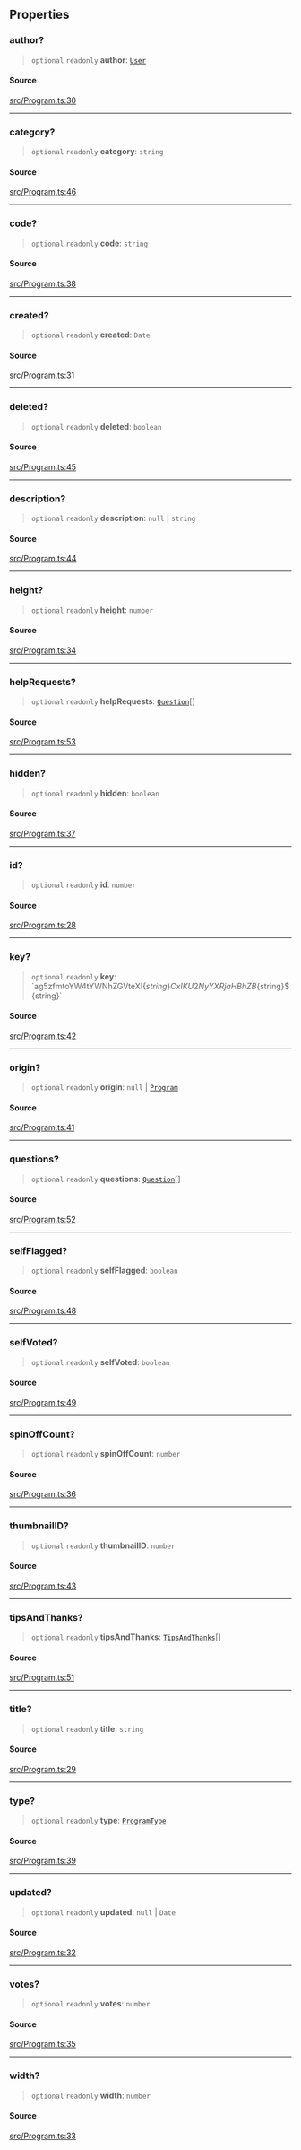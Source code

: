 ## Properties

### author?

> `optional` `readonly` **author**: [`User`](api%5Cclasses%5CUser.md)

#### Source

[src/Program.ts:30](https://github.com/bhavjitChauhan/khan-api/blob/214cc6672777162cd3ec638a3ad3a22f7fe37e04/src/Program.ts#L30)

***

### category?

> `optional` `readonly` **category**: `string`

#### Source

[src/Program.ts:46](https://github.com/bhavjitChauhan/khan-api/blob/214cc6672777162cd3ec638a3ad3a22f7fe37e04/src/Program.ts#L46)

***

### code?

> `optional` `readonly` **code**: `string`

#### Source

[src/Program.ts:38](https://github.com/bhavjitChauhan/khan-api/blob/214cc6672777162cd3ec638a3ad3a22f7fe37e04/src/Program.ts#L38)

***

### created?

> `optional` `readonly` **created**: `Date`

#### Source

[src/Program.ts:31](https://github.com/bhavjitChauhan/khan-api/blob/214cc6672777162cd3ec638a3ad3a22f7fe37e04/src/Program.ts#L31)

***

### deleted?

> `optional` `readonly` **deleted**: `boolean`

#### Source

[src/Program.ts:45](https://github.com/bhavjitChauhan/khan-api/blob/214cc6672777162cd3ec638a3ad3a22f7fe37e04/src/Program.ts#L45)

***

### description?

> `optional` `readonly` **description**: `null` \| `string`

#### Source

[src/Program.ts:44](https://github.com/bhavjitChauhan/khan-api/blob/214cc6672777162cd3ec638a3ad3a22f7fe37e04/src/Program.ts#L44)

***

### height?

> `optional` `readonly` **height**: `number`

#### Source

[src/Program.ts:34](https://github.com/bhavjitChauhan/khan-api/blob/214cc6672777162cd3ec638a3ad3a22f7fe37e04/src/Program.ts#L34)

***

### helpRequests?

> `optional` `readonly` **helpRequests**: [`Question`](api%5Cclasses%5CQuestion.md)[]

#### Source

[src/Program.ts:53](https://github.com/bhavjitChauhan/khan-api/blob/214cc6672777162cd3ec638a3ad3a22f7fe37e04/src/Program.ts#L53)

***

### hidden?

> `optional` `readonly` **hidden**: `boolean`

#### Source

[src/Program.ts:37](https://github.com/bhavjitChauhan/khan-api/blob/214cc6672777162cd3ec638a3ad3a22f7fe37e04/src/Program.ts#L37)

***

### id?

> `optional` `readonly` **id**: `number`

#### Source

[src/Program.ts:28](https://github.com/bhavjitChauhan/khan-api/blob/214cc6672777162cd3ec638a3ad3a22f7fe37e04/src/Program.ts#L28)

***

### key?

> `optional` `readonly` **key**: \`ag5zfmtoYW4tYWNhZGVteXI$\{string\}CxIKU2NyYXRjaHBhZB$\{string\}$\{string\}\`

#### Source

[src/Program.ts:42](https://github.com/bhavjitChauhan/khan-api/blob/214cc6672777162cd3ec638a3ad3a22f7fe37e04/src/Program.ts#L42)

***

### origin?

> `optional` `readonly` **origin**: `null` \| [`Program`](api%5Cclasses%5CProgram.md)

#### Source

[src/Program.ts:41](https://github.com/bhavjitChauhan/khan-api/blob/214cc6672777162cd3ec638a3ad3a22f7fe37e04/src/Program.ts#L41)

***

### questions?

> `optional` `readonly` **questions**: [`Question`](api%5Cclasses%5CQuestion.md)[]

#### Source

[src/Program.ts:52](https://github.com/bhavjitChauhan/khan-api/blob/214cc6672777162cd3ec638a3ad3a22f7fe37e04/src/Program.ts#L52)

***

### selfFlagged?

> `optional` `readonly` **selfFlagged**: `boolean`

#### Source

[src/Program.ts:48](https://github.com/bhavjitChauhan/khan-api/blob/214cc6672777162cd3ec638a3ad3a22f7fe37e04/src/Program.ts#L48)

***

### selfVoted?

> `optional` `readonly` **selfVoted**: `boolean`

#### Source

[src/Program.ts:49](https://github.com/bhavjitChauhan/khan-api/blob/214cc6672777162cd3ec638a3ad3a22f7fe37e04/src/Program.ts#L49)

***

### spinOffCount?

> `optional` `readonly` **spinOffCount**: `number`

#### Source

[src/Program.ts:36](https://github.com/bhavjitChauhan/khan-api/blob/214cc6672777162cd3ec638a3ad3a22f7fe37e04/src/Program.ts#L36)

***

### thumbnailID?

> `optional` `readonly` **thumbnailID**: `number`

#### Source

[src/Program.ts:43](https://github.com/bhavjitChauhan/khan-api/blob/214cc6672777162cd3ec638a3ad3a22f7fe37e04/src/Program.ts#L43)

***

### tipsAndThanks?

> `optional` `readonly` **tipsAndThanks**: [`TipsAndThanks`](api%5Cclasses%5CTipsAndThanks.md)[]

#### Source

[src/Program.ts:51](https://github.com/bhavjitChauhan/khan-api/blob/214cc6672777162cd3ec638a3ad3a22f7fe37e04/src/Program.ts#L51)

***

### title?

> `optional` `readonly` **title**: `string`

#### Source

[src/Program.ts:29](https://github.com/bhavjitChauhan/khan-api/blob/214cc6672777162cd3ec638a3ad3a22f7fe37e04/src/Program.ts#L29)

***

### type?

> `optional` `readonly` **type**: [`ProgramType`](api%5Cenumerations%5CProgramType.md)

#### Source

[src/Program.ts:39](https://github.com/bhavjitChauhan/khan-api/blob/214cc6672777162cd3ec638a3ad3a22f7fe37e04/src/Program.ts#L39)

***

### updated?

> `optional` `readonly` **updated**: `null` \| `Date`

#### Source

[src/Program.ts:32](https://github.com/bhavjitChauhan/khan-api/blob/214cc6672777162cd3ec638a3ad3a22f7fe37e04/src/Program.ts#L32)

***

### votes?

> `optional` `readonly` **votes**: `number`

#### Source

[src/Program.ts:35](https://github.com/bhavjitChauhan/khan-api/blob/214cc6672777162cd3ec638a3ad3a22f7fe37e04/src/Program.ts#L35)

***

### width?

> `optional` `readonly` **width**: `number`

#### Source

[src/Program.ts:33](https://github.com/bhavjitChauhan/khan-api/blob/214cc6672777162cd3ec638a3ad3a22f7fe37e04/src/Program.ts#L33)
